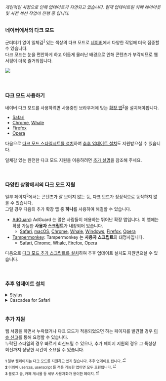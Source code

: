 ###### 개인적인 사정으로 인해 업데이트가 지연되고 있습니다. 현재 업데이트된 카페 레이아웃 및 사전 섹션 작업이 진행 중 입니다.

### 네이버에서의 다크 모드
군더더기 없이 일체감<sup id="a1">[1](#fn1)</sup> 있는 색상의 다크 모드로 [네이버](https://www.naver.com)에서 다양한 작업에 더욱 집중할 수 있습니다.<br>
다크 모드는 눈을 편안하게 하고 어둡게 물러난 배경으로 인해 콘텐츠가 부각되므로 웹 서핑이 더욱 즐거워집니다.<br>

![](https://github.com/DarkenPages/Naver-Dark/blob/master/images/screenshot.png)
<br><br><br>
### 다크 모드 사용하기
네이버 다크 모드를 사용하려면 사용중인 브라우저에 맞는 [확장 앱](https://add0n.com/stylus.html)<sup id="a2">[2](#fn2)</sup>을 설치해야합니다.<br>
- [Safari](https://itunes.apple.com/us/app/cascadea/id1432182561?ls=1&mt=12)
- [Chrome](https://chrome.google.com/webstore/detail/stylus/clngdbkpkpeebahjckkjfobafhncgmne), [Whale](https://chrome.google.com/webstore/detail/stylus/clngdbkpkpeebahjckkjfobafhncgmne)
- [Firefox](https://addons.mozilla.org/en-US/firefox/addon/styl-us/)
- [Opera](https://addons.opera.com/en-gb/extensions/details/stylus/)

다음으로 [다크 모드 스타일시트를 설치](https://raw.githubusercontent.com/DarkenPages/Naver-Dark/master/Naver%20Dark.user.css)하여 [추후 업데이트 설치](#추후-업데이트-설치)도 지원받으실 수 있습니다.

일체감 있는 완전한 다크 모드 지원을 이용하려면 <a href="#다양한-상황에서의-다크-모드-지원">추가 설명</a>을 참조해 주세요.
<br><br><br>
### 다양한 상황에서의 다크 모드 지원
일부 페이지<sup id="a3">[3](#fn3)</sup>에서는 콘텐츠가 잘 보이지 않는 등, 다크 모드가 정상적으로 동작하지 않을 수 있습니다.<br>
그럴 경우 다음의 추가 확장 앱 중 **하나**를 사용하여 해결할 수 있습니다.<br>
- [AdGuard](https://adguard.com): AdGuard 는 많은 사람들이 애용하는 뛰어난 확장 앱입니다. 이 앱에는 확장 가능한 **사용자 스크립트**가 내장되어 있습니다.
  - [Safari](https://adguard.com/ko/adguard-safari/overview.html), [macOS](https://adguard.com/ko/adguard-mac/overview.html), [Chrome](https://adguard.com/ko/adguard-browser-extension/chrome/overview.html), [Whale](https://adguard.com/ko/adguard-browser-extension/chrome/overview.html), [Windows](https://adguard.com/ko/adguard-windows/overview.html), [Firefox](https://adguard.com/ko/adguard-browser-extension/firefox/overview.html), [Opera](https://adguard.com/ko/adguard-browser-extension/opera/overview.html)
- [Tampermonkey](https://www.tampermonkey.net): Tampermonkey 는 **사용자 스크립트**의 대명사입니다.
  - [Safari](https://apps.apple.com/us/app/tampermonkey/id1482490089), [Chrome](https://chrome.google.com/webstore/detail/tampermonkey/dhdgffkkebhmkfjojejmpbldmpobfkfo), [Whale](https://chrome.google.com/webstore/detail/tampermonkey/dhdgffkkebhmkfjojejmpbldmpobfkfo), [Firefox](https://addons.mozilla.org/ko/firefox/addon/tampermonkey/), [Opera](https://addons.opera.com/ko/extensions/details/tampermonkey-beta/)

다음으로 [다크 모드 추가 스크립트를 설치](https://github.com/DarkenPages/Naver-Dark/raw/master/Naver%20Dark.user.js)하여 추후 업데이트 설치도 지원받으실 수 있습니다.
<br><br><br>
### 추후 업데이트 설치
<details>
  <summary>Stylus</summary>

  ### 업데이트 버튼을 눌러주기
  1. 브라우저의 Stylus 확장 아이콘을 클릭합니다.
  2. 팝업이 나타나면 `Manage` 버튼을 클릭합니다.
  3. 새로운 창이 나타나면 좌측 패널에서 `Check all styles for updates` 버튼을 클릭합니다.
  4. 새 업데이트가 준비되어 있다면 `Apply all updates` 버튼을 클릭하여 **완료**합니다.
  
  <img src="https://github.com/DarkenPages/Naver-Dark/blob/master/images/stylus_update.png" width="700px"/>
  <br>
</details>
<details>
  <summary>Cascadea for Safari</summary>

  ### 새로고침 버튼을 눌러주기
  1. Cascadea 앱을 엽니다.
  2. 우측 상단의 새로고침 아이콘 &#8635; 을 클릭하여 **완료**합니다.
  
  <img src="https://github.com/DarkenPages/Naver-Dark/blob/master/images/cascadea_update.png" width="500px"/>
  <br>
</details>
<br>

### 추가 지원
웹 서핑을 하면서 누락됐거나 다크 모드가 적용되었으면 하는 페이지를 발견할 경우 [이슈 신고](https://github.com/DarkenPages/Naver-Dark/issues)를 통해 요청할 수 있습니다.<br>
누락된 스타일의 경우 빠르게 회신드릴 수 있으나, 추가 페이지 지원의 경우 그 특성상 회신까지 상당한 시간이 소요될 수 있습니다.

<sub><b id="fn1">1</b> 일부 웹페이지는 다크 모드를 지원하고 있지 않습니다. 추후 업데이트 됩니다. <sup>[⏎](#a1)</sup></sub><br>
<sub><b id="fn2">2</b> 이외에 usercss, userscript 를 적용 가능한 앱이면 모두 호환됩니다. <sup>[⏎](#a2)</sup></sub><br>
<sub><b id="fn3">3</b> 블로그 글, 카페 게시물 등 세부 사용자화가 용이한 페이지. <sup>[⏎](#a3)</sup></sub><br>
